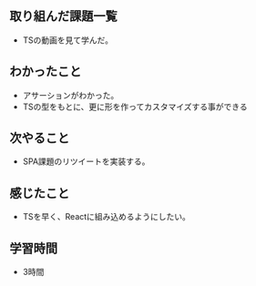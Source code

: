 ## 取り組んだ課題一覧
- TSの動画を見て学んだ。

## わかったこと
- アサーションがわかった。
- TSの型をもとに、更に形を作ってカスタマイズする事ができる

## 次やること
- SPA課題のリツイートを実装する。

## 感じたこと
- TSを早く、Reactに組み込めるようにしたい。

## 学習時間
- 3時間